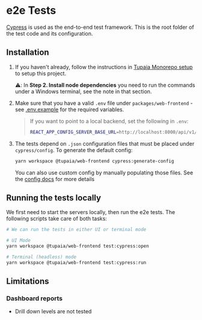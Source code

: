 # e2e Tests

[Cypress](https://www.cypress.io/) is used as the end-to-end test framework. This is the root folder of the test code and its configuration.

## Installation

1. If you haven't already, follow the instructions in [Tupaia Monorepo setup](https://docs.beyondessential.com.au/books/software-development/page/tupaia-monorepo-setup) to setup this project.

   ⚠️: In **Step 2. Install node dependencies** you need to run the commands under a Windows terminal, see the note in that section.

2. Make sure that you have a valid `.env` file under `packages/web-frontend` - see [.env.example](../.env.example) for the required variables.

   > If you want to point to a local backend, set the following in `.env`:
   >
   > ```bash
   > REACT_APP_CONFIG_SERVER_BASE_URL=http://localhost:8000/api/v1/
   > ```

3. The tests depend on `.json` configuration files that must be placed under `cypress/config`. To generate the default config:

   ```bash
   yarn workspace @tupaia/web-frontend cypress:generate-config
   ```

   You can also use custom config by manually populating those files. See the [config docs](config/e2eTestsConfig.md) for more details

## Running the tests locally

We first need to start the servers locally, then run the e2e tests. The following scripts take care of both tasks:

```bash
# We can run the tests in either UI or terminal mode

# UI Mode
yarn workspace @tupaia/web-frontend test:cypress:open

# Terminal (headless) mode
yarn workspace @tupaia/web-frontend test:cypress:run
```

## Limitations

### Dashboard reports

- Drill down levels are not tested
